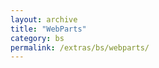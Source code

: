```yaml
---
layout: archive
title: "WebParts"
category: bs
permalink: /extras/bs/webparts/
---
```

<script>
    document.location = "/extras/bs";
</script>